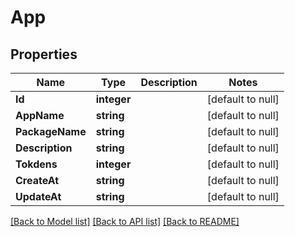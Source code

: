 # App

## Properties
Name | Type | Description | Notes
------------ | ------------- | ------------- | -------------
**Id** | **integer** |  | [default to null]
**AppName** | **string** |  | [default to null]
**PackageName** | **string** |  | [default to null]
**Description** | **string** |  | [default to null]
**Tokdens** | **integer** |  | [default to null]
**CreateAt** | **string** |  | [default to null]
**UpdateAt** | **string** |  | [default to null]

[[Back to Model list]](../README.md#documentation-for-models) [[Back to API list]](../README.md#documentation-for-api-endpoints) [[Back to README]](../README.md)


